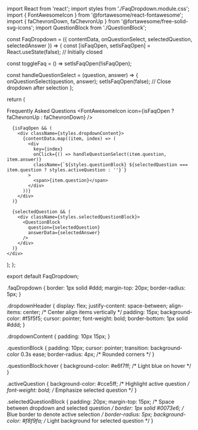 import React from 'react';
import styles from './FaqDropdown.module.css';
import { FontAwesomeIcon } from '@fortawesome/react-fontawesome';
import { faChevronDown, faChevronUp } from '@fortawesome/free-solid-svg-icons';
import QuestionBlock from './QuestionBlock';

const FaqDropdown = ({ contentData, onQuestionSelect, selectedQuestion, selectedAnswer }) => {
  const [isFaqOpen, setIsFaqOpen] = React.useState(false); // Initially closed

  const toggleFaq = () => setIsFaqOpen(!isFaqOpen);

  const handleQuestionSelect = (question, answer) => {
    onQuestionSelect(question, answer);
    setIsFaqOpen(false); // Close dropdown after selection
  };

  return (
    <div className={styles.faqDropdown}>
      <div className={styles.dropdownHeader} onClick={toggleFaq}>
        <span>Frequently Asked Questions</span>
        <FontAwesomeIcon icon={isFaqOpen ? faChevronUp : faChevronDown} />
      </div>
      
      {isFaqOpen && (
        <div className={styles.dropdownContent}>
          {contentData.map((item, index) => (
            <div 
              key={index} 
              onClick={() => handleQuestionSelect(item.question, item.answer)} 
              className={`${styles.questionBlock} ${selectedQuestion === item.question ? styles.activeQuestion : ''}`}
            >
              <span>{item.question}</span>
            </div>
          ))}
        </div>
      )}

      {selectedQuestion && (
        <div className={styles.selectedQuestionBlock}>
          <QuestionBlock
            question={selectedQuestion}
            answerData={selectedAnswer}
          />
        </div>
      )}
    </div>
  );
};

export default FaqDropdown;



.faqDropdown {
  border: 1px solid #ddd;
  margin-top: 20px;
  border-radius: 5px;
}

.dropdownHeader {
  display: flex;
  justify-content: space-between;
  align-items: center; /* Center align items vertically */
  padding: 15px;
  background-color: #f5f5f5;
  cursor: pointer;
  font-weight: bold;
  border-bottom: 1px solid #ddd;
}

.dropdownContent {
  padding: 10px 15px;
}

.questionBlock {
  padding: 10px;
  cursor: pointer;
  transition: background-color 0.3s ease;
  border-radius: 4px; /* Rounded corners */
}

.questionBlock:hover {
  background-color: #e6f7ff; /* Light blue on hover */
}

.activeQuestion {
  background-color: #cce5ff; /* Highlight active question */
  font-weight: bold; /* Emphasize selected question */
}

.selectedQuestionBlock {
  padding: 20px;
  margin-top: 15px; /* Space between dropdown and selected question */
  border: 1px solid #0073e6; /* Blue border to denote active selection */
  border-radius: 5px;
  background-color: #f8f9fa; /* Light background for selected question */
}
